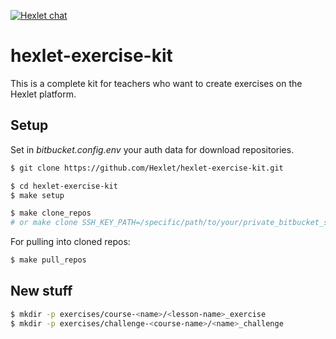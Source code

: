 [![Hexlet chat](http://slack-ru.hexlet.io/badge.svg)](http://slack-ru.hexlet.io)

# hexlet-exercise-kit

This is a complete kit for teachers who want to create exercises on the Hexlet platform.

## Setup

Set in *bitbucket.config.env* your auth data for download repositories.

```sh
$ git clone https://github.com/Hexlet/hexlet-exercise-kit.git

$ cd hexlet-exercise-kit
$ make setup

$ make clone_repos
# or make clone SSH_KEY_PATH=/specific/path/to/your/private_bitbucket_ssh_key # what's need for clone repos 
```

For pulling into cloned repos:
```sh
$ make pull_repos
```
 

## New stuff

```sh
$ mkdir -p exercises/course-<name>/<lesson-name>_exercise
$ mkdir -p exercises/challenge-<course-name>/<name>_challenge
```

